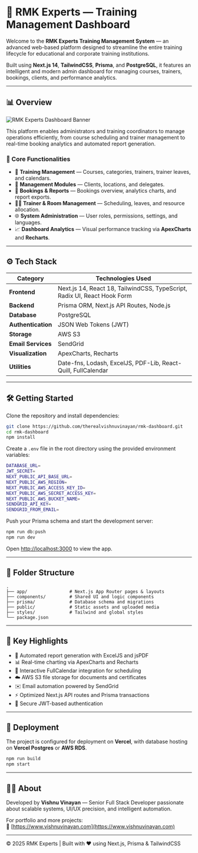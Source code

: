 # 🧠 RMK Experts — Training Management Dashboard

Welcome to the **RMK Experts Training Management System** — an advanced web-based platform designed to streamline the entire training lifecycle for educational and corporate training institutions.  

Built using **Next.js 14**, **TailwindCSS**, **Prisma**, and **PostgreSQL**, it features an intelligent and modern admin dashboard for managing courses, trainers, bookings, clients, and performance analytics.

---

## 📊 Overview

![RMK Experts Dashboard Banner](./banner.png)

This platform enables administrators and training coordinators to manage operations efficiently, from course scheduling and trainer management to real-time booking analytics and automated report generation.

### 🔹 Core Functionalities
- 📅 **Training Management** — Courses, categories, trainers, trainer leaves, and calendars.  
- 🏢 **Management Modules** — Clients, locations, and delegates.  
- 🧾 **Bookings & Reports** — Bookings overview, analytics charts, and report exports.  
- 🧑‍🏫 **Trainer & Room Management** — Scheduling, leaves, and resource allocation.  
- 🌐 **System Administration** — User roles, permissions, settings, and languages.  
- 📈 **Dashboard Analytics** — Visual performance tracking via **ApexCharts** and **Recharts**.

---

## ⚙️ Tech Stack

| Category | Technologies Used |
|-----------|-------------------|
| **Frontend** | Next.js 14, React 18, TailwindCSS, TypeScript, Radix UI, React Hook Form |
| **Backend** | Prisma ORM, Next.js API Routes, Node.js |
| **Database** | PostgreSQL |
| **Authentication** | JSON Web Tokens (JWT) |
| **Storage** | AWS S3 |
| **Email Services** | SendGrid |
| **Visualization** | ApexCharts, Recharts |
| **Utilities** | Date-fns, Lodash, ExcelJS, PDF-Lib, React-Quill, FullCalendar |

---

## 🛠️ Getting Started

Clone the repository and install dependencies:

```bash
git clone https://github.com/therealvishnuvinayan/rmk-dashboard.git
cd rmk-dashboard
npm install
```

Create a `.env` file in the root directory using the provided environment variables:

```bash
DATABASE_URL=
JWT_SECRET=
NEXT_PUBLIC_API_BASE_URL=
NEXT_PUBLIC_AWS_REGION=
NEXT_PUBLIC_AWS_ACCESS_KEY_ID=
NEXT_PUBLIC_AWS_SECRET_ACCESS_KEY=
NEXT_PUBLIC_AWS_BUCKET_NAME=
SENDGRID_API_KEY=
SENDGRID_FROM_EMAIL=
```

Push your Prisma schema and start the development server:

```bash
npm run db:push
npm run dev
```

Open [http://localhost:3000](http://localhost:3000) to view the app.

---

## 📁 Folder Structure

```
.
├── app/                # Next.js App Router pages & layouts
├── components/         # Shared UI and logic components
├── prisma/             # Database schema and migrations
├── public/             # Static assets and uploaded media
├── styles/             # Tailwind and global styles
└── package.json
```

---

## 🧩 Key Highlights

- 🧾 Automated report generation with ExcelJS and jsPDF  
- 📊 Real-time charting via ApexCharts and Recharts  
- 📅 Interactive FullCalendar integration for scheduling  
- ☁️ AWS S3 file storage for documents and certificates  
- ✉️ Email automation powered by SendGrid  
- ⚡ Optimized Next.js API routes and Prisma transactions  
- 🔐 Secure JWT-based authentication

---

## 🚀 Deployment

The project is configured for deployment on **Vercel**, with database hosting on **Vercel Postgres** or **AWS RDS**.

```bash
npm run build
npm start
```

---

## 👨‍💻 About

Developed by **Vishnu Vinayan** — Senior Full Stack Developer passionate about scalable systems, UI/UX precision, and intelligent automation.

For portfolio and more projects:  
🔗 [https://www.vishnuvinayan.com](https://www.vishnuvinayan.com)

---

© 2025 RMK Experts | Built with ❤️ using Next.js, Prisma & TailwindCSS
